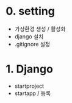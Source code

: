 # 0. setting

- 가상환경 생성 / 활성화
- django 설치
- .gitignore 설정

# 1. Django

- startproject
- startapp / 등록